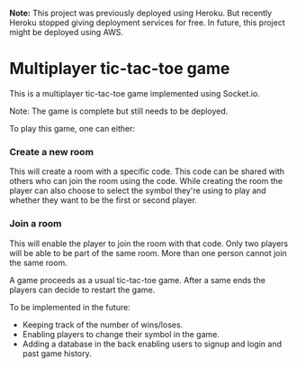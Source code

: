 **Note:** This project was previously deployed using Heroku. But recently Heroku stopped giving deployment services for free. In future, this project might be deployed using AWS.

# Multiplayer tic-tac-toe game
This is a multiplayer tic-tac-toe game implemented using Socket.io.

Note: The game is complete but still needs to be deployed.

To play this game, one can either:
### Create a new room
This will create a room with a specific code. This code can be shared with others who can join the room using the code. While creating the room the player can also 
choose to select the symbol they're using to play and whether they want to be the first or second player.

### Join a room
This will enable the player to join the room with that code. Only two players will be able to be part of the same room. More than one person cannot join the same room.


A game proceeds as a usual tic-tac-toe game. After a same ends the players can decide to restart the game.


To be implemented in the future:
- Keeping track of the number of wins/loses.
- Enabling players to change their symbol in the game.
- Adding a database in the back enabling users to signup and login and past game history.
